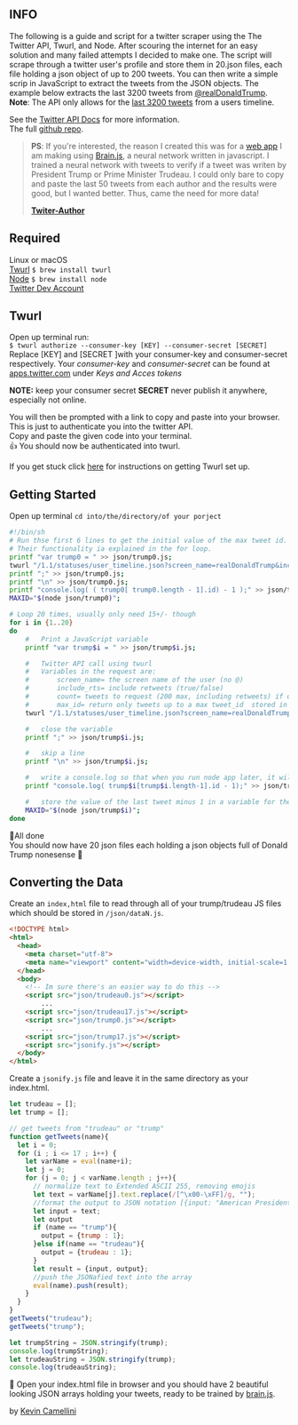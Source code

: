 ## INFO
The following is a guide and script for a twitter scraper using the The Twitter API, Twurl, and Node. After scouring the internet for an easy solution and many failed attempts I decided to make one. The script will scrape through a twitter user's profile and store them in 20.json files, each file holding a json object of up to 200 tweets. You can then write a simple scrip in JavaScript to extract the tweets from the JSON objects. The example below extracts the last 3200 tweets from [@realDonaldTrump](https://twitter.com/realDonaldTrump).  
**Note**: The API only allows for the [last 3200 tweets](https://developer.twitter.com/en/docs/tweets/timelines/api-reference/get-statuses-user_timeline) from a users timeline.

See the [Twitter API Docs](https://developer.twitter.com/en/docs/tweets/timelines/api-reference/get-statuses-user_timeline) for more information.  
The full [github repo](https://github.com/kcamcam/twitter-scraper).

> **PS**: If you're interested, the reason I created this was for a [web app](https://kcamel.com/twitter-author) I am making using [Brain.js](https://github.com/brainJS), a neural network written in javascript. I trained a neural network with tweets to verify if a tweet was writen by President Trump or Prime Minister Trudeau. I could only bare to copy and paste the last 50 tweets from each author and the results were good, but I wanted better. Thus, came the need for more data!
>
>[**Twiter-Author**](https://kcamel.com/twitter-author)  

## Required   
Linux or macOS  
[Twurl](https://github.com/twitter/twurl) `$ brew install twurl`  
[Node](https://nodejs.org/en/download/) `$ brew install node`  
[Twitter Dev Account](https://apps.twitter.com/new)


## Twurl  
Open up terminal run:  
`$ twurl authorize --consumer-key [KEY] --consumer-secret [SECRET]`  
Replace [KEY] and [SECRET ]with your consumer-key and consumer-secret respectively. Your *consumer-key* and *consumer-secret* can be found at [apps.twitter.com](https://apps.twitter.com/) under *Keys and Acces tokens*  

**NOTE:** keep your consumer secret **SECRET** never publish it anywhere, especially not online.  

You will then be prompted with a link to copy and paste into your browser. This is just to authenticate you into the twitter API.  
Copy and paste the given code into your terminal.   
👍 You should now be authenticated into twurl.

If you get stuck click [here](https://developer.twitter.com/en/docs/tutorials/using-twurl.html) for instructions on getting Twurl set up.


## Getting Started
Open up terminal
`cd into/the/directory/of your porject`  

``` bash
#!/bin/sh
# Run thse first 6 lines to get the initial value of the max tweet id.
# Their functionality ia explained in the for loop.
printf "var trump0 = " >> json/trump0.js;
twurl "/1.1/statuses/user_timeline.json?screen_name=realDonaldTrump&include_rts=false&count=200" >> json/trump0.js;
printf ";" >> json/trump0.js;
printf "\n" >> json/trump0.js;
printf "console.log( ( trump0[ trump0.length - 1].id) - 1 );" >> json/trump0.js;
MAXID="$(node json/trump0)";

# Loop 20 times, usually only need 15+/- though
for i in {1..20}
do
	# 	Print a JavaScript variable
	printf "var trump$i = " >> json/trump$i.js;

	# 	Twitter API call using twurl
	# 	Variables in the request are:
	#		screen_name= the screen name of the user (no @)
	#		include_rts= include retweets (true/false)
	#		count= tweets to request (200 max, including retweets) if only 151 get returned, that means there were 49 retweets
	#		max_id= return only tweets up to a max tweet_id  stored in the $MAXID variable
	twurl "/1.1/statuses/user_timeline.json?screen_name=realDonaldTrump&include_rts=false&count=200&max_id=$MAXID" >> json/trump$i.js;

	# 	close the variable
	printf ";" >> json/trump$i.js;

	# 	skip a line
	printf "\n" >> json/trump$i.js;

	# 	write a console.log so that when you run node app later, it will display the ID of the last tweet minus 1
	printf "console.log( trump$i[trump$i.length-1].id - 1);" >> json/trump$i.js;

	#	store the value of the last tweet minus 1 in a variable for the next call
	MAXID="$(node json/trump$i)";
done
```  

🎈All done  
You should now have 20 json files each holding a json objects full of Donald Trump nonesense 🎉  


## Converting the Data
Create an `index,html` file to read through all of your trump/trudeau JS files which should be stored in `/json/dataN.js`.   

``` html
<!DOCTYPE html>
<html>
  <head>
    <meta charset="utf-8">
    <meta name="viewport" content="width=device-width, initial-scale=1, maximum-scale=1, user-scalable=0"/>
  </head>
  <body>
    <!-- Im sure there's an easier way to do this -->
    <script src="json/trudeau0.js"></script>
		...
    <script src="json/trudeau17.js"></script>
    <script src="json/trump0.js"></script>
		...
    <script src="json/trump17.js"></script>
    <script src="jsonify.js"></script>
  </body>
</html>
```
Create a `jsonify.js` file and leave it in the same directory as your index.html.

``` javascript
let trudeau = [];
let trump = [];

// get tweets from "trudeau" or "trump"
function getTweets(name){
  let i = 0;
  for (i ; i <= 17 ; i++) {
    let varName = eval(name+i);
    let j = 0;
    for (j = 0; j < varName.length ; j++){
      // normalize text to Extended ASCII 255, removing emojis
      let text = varName[j].text.replace(/[^\x00-\xFF]/g, "");
      //format the output to JSON notation [{input: "American President", output: {trump: 1}}, ...]
      let input = text;
      let output
      if (name == "trump"){
        output = {trump : 1};
      }else if(name == "trudeau"){
        output = {trudeau : 1};
      }
      let result = {input, output};
      //push the JSONafied text into the array
      eval(name).push(result);
    }
  }
}
getTweets("trudeau");
getTweets("trump");

let trumpString = JSON.stringify(trump);
console.log(trumpString);
let trudeauString = JSON.stringify(trump);
console.log(trudeauString);

```  

🎉 Open your index.html file in browser and you should have 2 beautiful looking JSON arrays holding your tweets, ready to be trained by [brain.js](https://github.com/brainJS).  

by [Kevin Camellini](https://kcamel.com)
